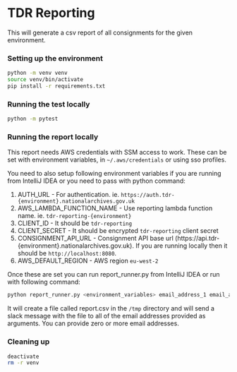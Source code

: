 # TDR Reporting
This will generate a csv report of all consignments for the given environment.

### Setting up the environment
```bash
python -m venv venv
source venv/bin/activate
pip install -r requirements.txt
```

### Running the test locally
```bash
python -m pytest
```

### Running the report locally
This report needs AWS credentials with SSM access to work. These can be set with environment variables, in `~/.aws/credentials` or using sso profiles.

You need to also setup following environment variables if you are running from IntelliJ IDEA or you need to pass with python command:

1. AUTH_URL - For authentication. ie. `https://auth.tdr-{environment}.nationalarchives.gov.uk`
2. AWS_LAMBDA_FUNCTION_NAME - Use reporting lambda function name. ie. `tdr-reporting-{environment}`
3. CLIENT_ID - It should be `tdr-reporting`
4. CLIENT_SECRET - It should be encrypted `tdr-reporting` client secret
5. CONSIGNMENT_API_URL - Consignment API base url (https://api.tdr-{environment}.nationalarchives.gov.uk). If you are running locally then it should be `http://localhost:8080`.
6. AWS_DEFAULT_REGION -  AWS region `eu-west-2`

Once these are set you can run report_runner.py from IntelliJ IDEA or run with following command:
```bash
python report_runner.py <environment_variables> email_address_1 email_address_2
```

It will create a file called report.csv in the `/tmp` directory and  will send a slack message with the file to all of the email addresses provided as arguments. You can provide zero or more email addresses.

### Cleaning up
```bash
deactivate
rm -r venv
```
